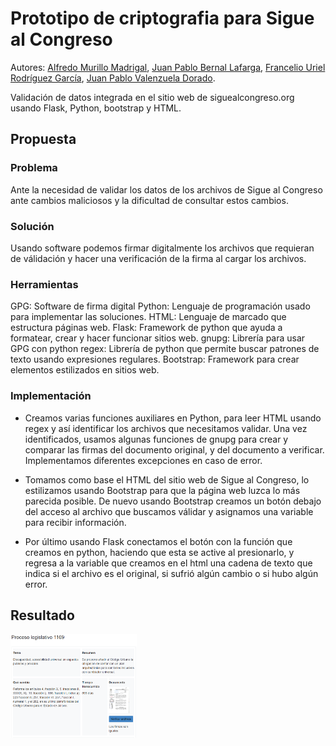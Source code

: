 # Prototipo de criptografia para Sigue al Congreso
Autores: [Alfredo Murillo Madrigal](https://www.linkedin.com/in/alfredomurillomadrigal/), [Juan Pablo Bernal Lafarga](https://www.linkedin.com/in/juan-pablo-bernal-lafarga-7b9942232/), [Francelio Uriel Rodríguez García](https://linkedin.com/in/franceliouriel/), [Juan Pablo Valenzuela Dorado](https://www.linkedin.com/in/juan-pablo-valenzuela-dorado-5763b6250/).

Validación de datos integrada en el sitio web de siguealcongreso.org usando Flask, Python, bootstrap y HTML.

## Propuesta

### Problema
Ante la necesidad de validar los datos de los archivos de Sigue al Congreso ante cambios maliciosos y la dificultad de consultar estos cambios.

### Solución
Usando software podemos firmar digitalmente los archivos que requieran de válidación y hacer una verificación de la firma al cargar los archivos.

### Herramientas
GPG: Software de firma digital
Python: Lenguaje de programación usado para implementar las soluciones.
HTML: Lenguaje de marcado que estructura páginas web.
Flask: Framework de python que ayuda a formatear, crear y hacer funcionar sitios web.
gnupg: Librería para usar GPG con python
regex: Librería de python que permite buscar patrones de texto usando expresiones regulares.
Bootstrap: Framework para crear elementos estilizados en sitios web.

### Implementación
- Creamos varias funciones auxiliares en Python, para leer HTML usando regex y así identificar los archivos que necesitamos validar. Una vez identificados, usamos algunas funciones de gnupg para crear y comparar las firmas del documento original, y del documento a verificar. Implementamos diferentes excepciones en caso de error.

- Tomamos como base el HTML del sitio web de Sigue al Congreso, lo estilizamos usando Bootstrap para que la página web luzca lo más parecida posible. De nuevo usando Bootstrap creamos un botón debajo del acceso al archivo que buscamos válidar y asignamos una variable para recibir información.

- Por último usando Flask conectamos el botón con la función que creamos en python, haciendo que esta se active al presionarlo, y regresa a la variable que creamos en el html una cadena de texto que indica si el archivo es el original, si sufrió algún cambio o si hubo algún error.


## Resultado

<div>
  <img src="prototipo.png"
    width=40%
     height=auto>
</div>
